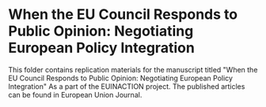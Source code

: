 # When the EU Council Responds to Public Opinion: Negotiating European Policy Integration
This folder contains replication materials for the manuscript titled "When the EU Council Responds to Public Opinion: Negotiating European Policy Integration" As a part of the EUINACTION project.  The published articles can be found in European Union Journal.
